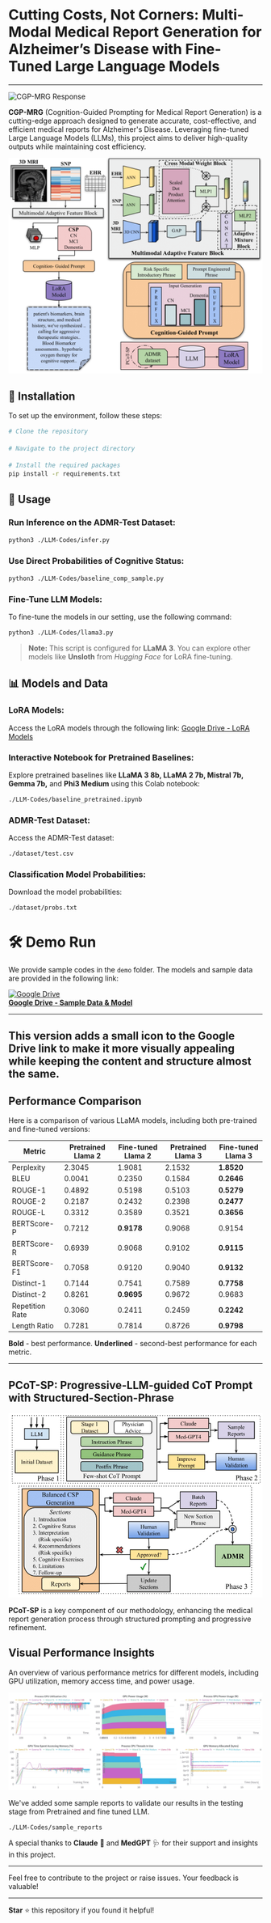 # **Cutting Costs, Not Corners: Multi-Modal Medical Report Generation for Alzheimer’s Disease with Fine-Tuned Large Language Models**
---
![CGP-MRG Response](https://github.com/Thecoder1012/CGP-MRG/blob/main/assets/cgp-mrg.gif)


**CGP-MRG** (Cognition-Guided Prompting for Medical Report Generation) is a cutting-edge approach designed to generate accurate, cost-effective, and efficient medical reports for Alzheimer's Disease. Leveraging fine-tuned Large Language Models (LLMs), this project aims to deliver high-quality outputs while maintaining cost efficiency.

![CGP-MRG Method](https://github.com/Thecoder1012/CGP-MRG/blob/main/assets/cgp-mrg.png)

## 🚀 **Installation**
To set up the environment, follow these steps:

```bash
# Clone the repository

# Navigate to the project directory

# Install the required packages
pip install -r requirements.txt
```

## 📖 **Usage**

### Run Inference on the ADMR-Test Dataset:
```bash
python3 ./LLM-Codes/infer.py
```

### Use Direct Probabilities of Cognitive Status:
```bash
python3 ./LLM-Codes/baseline_comp_sample.py
```

### Fine-Tune LLM Models:
To fine-tune the models in our setting, use the following command:
```bash
python3 ./LLM-Codes/llama3.py
```
> **Note:** This script is configured for **LLaMA 3**. You can explore other models like **Unsloth** from _Hugging Face_ for LoRA fine-tuning.

## 📊 **Models and Data**

### LoRA Models:
Access the LoRA models through the following link:
[Google Drive - LoRA Models](https://drive.google.com/drive/folders/1JjG6C0xO5INWj_MtnqE-76KCp1F510g1?usp=sharing)

### Interactive Notebook for Pretrained Baselines:
Explore pretrained baselines like **LLaMA 3 8b, LLaMA 2 7b, Mistral 7b, Gemma 7b,** and **Phi3 Medium** using this Colab notebook:
```bash
./LLM-Codes/baseline_pretrained.ipynb
```

### ADMR-Test Dataset:
Access the ADMR-Test dataset:
```bash
./dataset/test.csv
```

### Classification Model Probabilities:
Download the model probabilities:
```bash
./dataset/probs.txt
```

# 🛠️ Demo Run

We provide sample codes in the `demo` folder. The models and sample data are provided in the following link:

[![Google Drive](https://img.icons8.com/color/48/000000/google-drive.png)](https://drive.google.com/drive/folders/1Ac1m-6Ggqdyg7ZteotTK7Ld_wkAqdBMz?usp=sharing)  
[**Google Drive - Sample Data & Model**](https://drive.google.com/drive/folders/1Ac1m-6Ggqdyg7ZteotTK7Ld_wkAqdBMz?usp=sharing)

---

This version adds a small icon to the Google Drive link to make it more visually appealing while keeping the content and structure almost the same.
---

## **Performance Comparison**

Here is a comparison of various LLaMA models, including both pre-trained and fine-tuned versions:

| Metric          | Pretrained Llama 2 | Fine-tuned Llama 2 | Pretrained Llama 3 | Fine-tuned Llama 3 |
|-----------------|--------------------|--------------------|--------------------|--------------------|
| Perplexity      | 2.3045              | 1.9081              | 2.1532              | **1.8520**          |
| BLEU            | 0.0041              | 0.2350              | 0.1584              | **0.2646**          |
| ROUGE-1         | 0.4892              | 0.5198              | 0.5103              | **0.5279**          |
| ROUGE-2         | 0.2187              | 0.2432              | 0.2398              | **0.2477**          |
| ROUGE-L         | 0.3312              | 0.3589              | 0.3521              | **0.3656**          |
| BERTScore-P     | 0.7212              | **0.9178**          | 0.9068              | 0.9154              |
| BERTScore-R     | 0.6939              | 0.9068              | 0.9102              | **0.9115**          |
| BERTScore-F1    | 0.7058              | 0.9120              | 0.9040              | **0.9132**          |
| Distinct-1      | 0.7144              | 0.7541              | 0.7589              | **0.7758**          |
| Distinct-2      | 0.8261              | **0.9695**          | 0.9672              | 0.9683              |
| Repetition Rate | 0.3060              | 0.2411              | 0.2459              | **0.2242**          |
| Length Ratio    | 0.7281              | 0.7814              | 0.8726              | **0.9798**          |

**Bold** - best performance. **Underlined** - second-best performance for each metric.

---

## **PCoT-SP: Progressive-LLM-guided CoT Prompt with Structured-Section-Phrase**

![PCoT-SP](https://github.com/Thecoder1012/CGP-MRG/blob/main/assets/PCoT-SP.png)

**PCoT-SP** is a key component of our methodology, enhancing the medical report generation process through structured prompting and progressive refinement.

## **Visual Performance Insights**
An overview of various performance metrics for different models, including GPU utilization, memory access time, and power usage.

![Low Cost](https://github.com/Thecoder1012/CGP-MRG/blob/main/assets/low-cost.jpg)

We've added some sample reports to validate our results in the testing stage from Pretrained and fine tuned LLM. 
```bash
./LLM-Codes/sample_reports
```

A special thanks to **Claude** 🤖 and **MedGPT** 🩺 for their support and insights in this project.

---

Feel free to contribute to the project or raise issues. Your feedback is valuable!

---

**Star** ⭐ this repository if you found it helpful!
